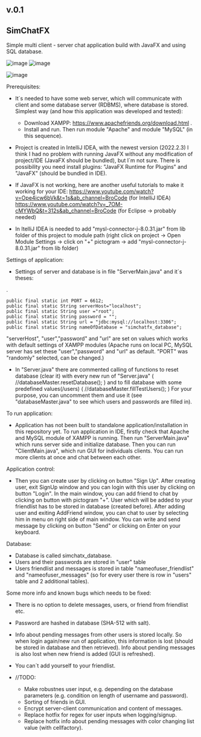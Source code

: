 v.0.1
--------------------------------------------------------------------------------------------------------------------------------- 
 SimChatFX 
--------------------------------------------------------------------------------------------------------------------------------- 
Simple multi client - server chat application build with JavaFX and using SQL database. 

![image](https://user-images.githubusercontent.com/57802714/202924901-37bc4314-5806-4a0b-b8dc-35468073bff6.png)  ![image](https://user-images.githubusercontent.com/57802714/202924649-96419238-e972-4843-8a6e-5a30d90c6c68.png)

![image](https://user-images.githubusercontent.com/57802714/203175934-0be087e0-9f16-4bfa-bc40-54911df3fcf4.png)


Prerequisites:
- It´s needed to have some web server, which will communicate  with client and some database server (RDBMS), where database is stored.
Simplest way (and how this application was developed and tested):
  - Download XAMPP: https://www.apachefriends.org/download.html .
  - Install and run. Then run module "Apache" and module "MySQL" (in this sequence).
 
- Project is created in IntelliJ IDEA, with the newest version (2022.2.3) I think I had no problem with running JavaFX without any 
modification of project/IDE (JavaFX should be bundled), but I´m not sure. There is possibility you need install plugins: "JavaFX Runtime for Plugins" and "JavaFX" (should be bundled in IDE).

- If JavaFX is not working, here are another useful tutorials to make it working for your IDE:
https://www.youtube.com/watch?v=Ope4icw6bVk&t=1s&ab_channel=BroCode    (for IntelliJ IDEA)
https://www.youtube.com/watch?v=_7OM-cMYWbQ&t=312s&ab_channel=BroCode  (for Eclipse -> probably needed)

 - In ItelliJ IDEA is needed to add "mysl-connector-j-8.0.31.jar" from lib folder of this project to module path (right click on project -> Open Module Settings -> click on "+" pictogram -> add "mysl-connector-j-8.0.31.jar" from lib folder)

Settings of application:
- Settings of server and database is in file "ServerMain.java" and it´s theses:

.

    public final static int PORT = 6612;
    public final static String serverHost="localhost";
    public final static String user ="root";
    public final static String password = "";
    public final static String url = "jdbc:mysql://localhost:3306";
    public final static String nameOfDatabase = "simchatfx_database";
   
    
"serverHost", "user","password" and "url" are set on values which works with default settings of XAMPP modules (Apache runs on 
local PC, MySQL server has set these "user","password" and "url" as default. "PORT" was "randomly" selected, can be changed.)

- In "Server.java" there are commented calling of functions to reset database (clear it) with every new run of "Server.java" 
( //databaseMaster.resetDatabase(); ) and to fill database with some predefined values(/users) ( //databaseMaster.fillTestUsers(); )
For your purpose, you can uncomment them and use it (see "databaseMaster.java" to see which users and passwords are filled in).

To run application:
- Application has not been built to standalone application/installation in this repository yet.
To run application in IDE, firstly check that Apache and MySQL module of XAMPP is running. Then run "ServerMain.java" which 
runs server side and initialize database. Then you can run "ClientMain.java", which run GUI for individuals clients. You can run more clients at once and
chat between each other.

Application control:
- Then you can create user by clicking on button "Sign Up". After creating user, exit SignUp window and you can login with this user 
by clicking on button "Login". In the main window, you can add friend to chat by clicking on button with pictogram "+". 
User which will be added to your friendlist has to be stored in database (created before). After adding user and exiting
AddFriend window, you can chat to user by selecting him in menu on right side of main window. You can write and send message 
by clicking on button "Send" or clicking on Enter on your keyboard.

Database:
- Database is called simchatx_database.
- Users and their passwords are stored in "user" table
- Users friendlist and messages is stored in table "nameofuser_friendlist" and "nameofuser_messages" (so for every user there is row in "users" table and 2 additional
tables).

Some more info and known bugs which needs to be fixed:
- There is no option to delete messages, users, or friend from friendlist etc.
- Password are hashed in database (SHA-512 with salt).
- Info about pending messages from other users is stored locally. So when login again/new run of application, this information is lost (should be stored in database and then retrieved). Info about pending messages is also lost when new friend is added (GUI is refreshed).
- You can´t add yourself to your friendlist.

- //TODO:
  - Make robustnes user input, e.g. depending on the database parameters (e.g. condition on length of username and password).
  - Sorting of friends in GUI.
  - Encrypt server-client communication and content of messages.
  - Replace hotfix for regex for user inputs when logging/signup.
  - Replace hotfix info about pending messages with color changing list value (with cellfactory).


